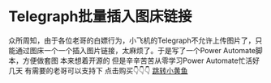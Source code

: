 # Telegraph批量插入图床链接
众所周知，由于各位老哥的白嫖行为，小飞机的Telegraph不允许上传图片了，只能通过图床一个一个插入图片链接，太麻烦了。于是写了一个Power Automate脚本，方便做套图
本来想着开源的
但是辛辛苦苦从零学习Power Automate忙活好几天
有需要的老哥可以支持下
点击购买👇👇👇
[跳转小黄鱼](https://m.tb.cn/h.T9Oydzr?tk=2dh5eddu3GmHU071)
